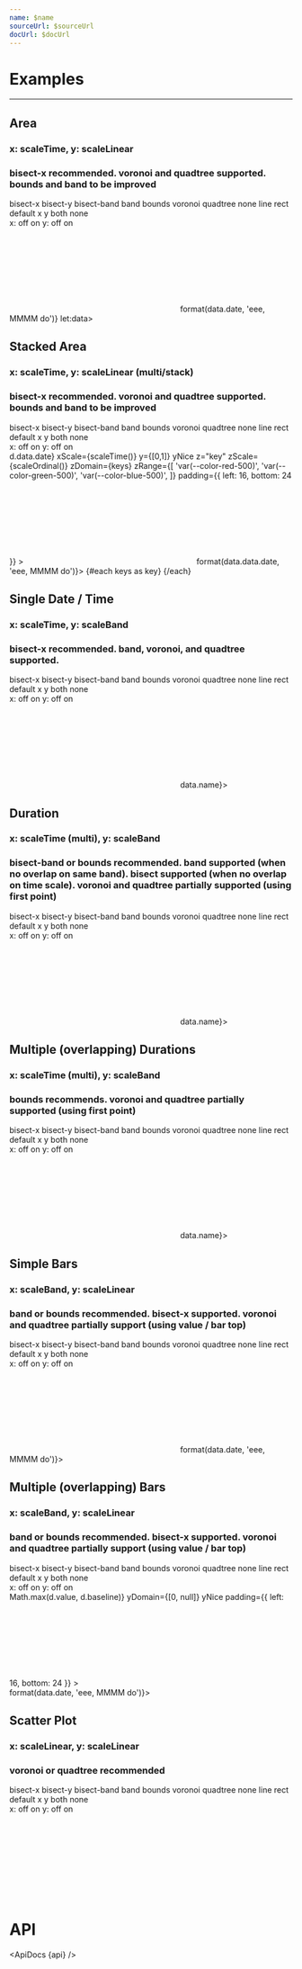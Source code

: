 ```yaml
---
name: $name
sourceUrl: $sourceUrl
docUrl: $docUrl
---
```


<script lang="ts">
	import { get } from 'svelte/store';
	import { extent, sort } from 'd3-array';
	import { scaleBand, scaleOrdinal, scaleTime } from 'd3-scale';
	import { stack } from 'd3-shape';
	import { addHours, addMinutes, format, startOfDay } from 'date-fns';

	import { ApiDocs, Duration, Field, Switch, ToggleGroup, ToggleOption } from 'svelte-ux';
	import { flatten } from 'svelte-ux/utils/array';
	import { formatDate, PeriodType } from 'svelte-ux/utils/date';
	import { formatNumberAsStyle } from 'svelte-ux/utils/number';
		
	import api from '$lib/components/Tooltip.svelte?raw&sveld';

	import Chart, { Svg } from '$lib/components/Chart.svelte';
	import Area from '$lib/components/Area.svelte';
	import AreaStack from '$lib/components/AreaStack.svelte';
	import AxisX from '$lib/components/AxisX.svelte';
	import AxisY from '$lib/components/AxisY.svelte';
	import Bars from '$lib/components/Bars.svelte';
	import Baseline from '$lib/components/Baseline.svelte';
	import ConnectedPoints from '$lib/components/ConnectedPoints.svelte';
	import HighlightLine from '$lib/components/HighlightLine.svelte';
	import HighlightRect from '$lib/components/HighlightRect.svelte';
	import Labels from '$lib/components/Labels.svelte';
	import Points from '$lib/components/Points.svelte';
	import Tooltip from '$lib/components/Tooltip.svelte';
	import TooltipContainer from '$lib/components/TooltipContainer.svelte';
	import TooltipItem from '$lib/components/TooltipItem.svelte';
	import TooltipSeparator from '$lib/components/TooltipSeparator.svelte';

	import Preview from '$lib/docs/Preview.svelte';

	import { createDateSeries, createTimeSeries, getRandomInteger, getSpiral } from '$lib/utils/genData';

	const dateSeries = createDateSeries({ min: 20, max: 100, value: 'integer', keys: ['value', 'baseline'] });

	const timeSeries = createTimeSeries({ min: 20, max: 100, value: 'integer', keys: ['value', 'baseline'] })
	const overlapTimeSeries = [
		...createTimeSeries({ min: 20, max: 100, value: 'integer', keys: ['value', 'baseline'] }),
		...createTimeSeries({ min: 20, max: 100, value: 'integer', keys: ['value', 'baseline'] })
	]

	const keys = ['apples', 'bananas', 'oranges']
	const stackDateSeries = createDateSeries({ min: 50, max: 100, value: 'integer', keys });
	const stackData = stack().keys(keys)(stackDateSeries);

	const spiralData = 	getSpiral({ angle: 137.5, radius: 10, count: 100, width: 500, height: 500 })

	let showVoronoi = false;
	let showQuadtree = false;

	let charts = [
		{ mode: 'bisect-x', highlight: 'line', axis: undefined, snapToDataX: false, snapToDataY: false, debug: false },
		{ mode: 'bisect-x', highlight: 'line', axis: undefined, snapToDataX: false, snapToDataY: false, debug: false },
		{ mode: 'bisect-x', highlight: 'line', axis: undefined, snapToDataX: false, snapToDataY: false, debug: false },
		{ mode: 'bounds', highlight: 'rect', axis: undefined, snapToDataX: false, snapToDataY: false, debug: false },
		{ mode: 'bounds', highlight: 'rect', axis: 'both', snapToDataX: false, snapToDataY: false, debug: false },
		{ mode: 'band', highlight: 'rect', axis: undefined, snapToDataX: false, snapToDataY: false, debug: false },
		{ mode: 'band', highlight: 'rect', axis: undefined,  snapToDataX: false, snapToDataY: false, debug: false },
		{ mode: 'voronoi', highlight: 'line', axis: 'both', snapToDataX: false, snapToDataY: false, debug: false },
	]

</script>

# Examples

---

## Area

### x: scaleTime, y: scaleLinear

### bisect-x recommended. voronoi and quadtree supported. bounds and band to be improved

<div class="grid grid-cols-[1fr,148px,248px,248px,100px] gap-2 mb-2">
	<Field label="Mode">
		<ToggleGroup bind:value={charts[0].mode} contained classes={{ root: 'w-full', options: 'w-full' }}>
			<ToggleOption value="bisect-x">bisect-x</ToggleOption>
			<ToggleOption value="bisect-y">bisect-y</ToggleOption>
			<ToggleOption value="bisect-band">bisect-band</ToggleOption>
			<ToggleOption value="band">band</ToggleOption>
			<ToggleOption value="bounds">bounds</ToggleOption>
			<ToggleOption value="voronoi">voronoi</ToggleOption>
			<ToggleOption value="quadtree">quadtree</ToggleOption>
		</ToggleGroup>
	</Field>
	<Field label="Highlight">
		<ToggleGroup bind:value={charts[0].highlight} contained classes={{ root: 'w-full', options: 'w-full' }}>
			<ToggleOption value="none">none</ToggleOption>
			<ToggleOption value="line">line</ToggleOption>
			<ToggleOption value="rect">rect</ToggleOption>
		</ToggleGroup>
	</Field>
	<Field label="Highlight Axis">
		<ToggleGroup bind:value={charts[0].axis} contained classes={{ root: 'w-full', options: 'w-full' }}>
			<ToggleOption value={undefined}>default</ToggleOption>
			<ToggleOption value="x">x</ToggleOption>
			<ToggleOption value="y">y</ToggleOption>
			<ToggleOption value="both">both</ToggleOption>
			<ToggleOption value="none">none</ToggleOption>
		</ToggleGroup>
	</Field>
	<Field label="Snap to Data">
		<div class="grid grid-cols-[auto,1fr,auto,1fr] items-center gap-1 w-full">
			<span>x:</span>
			<ToggleGroup bind:value={charts[0].snapToDataX} contained classes={{ root: 'w-full', options: 'w-full' }}>
				<ToggleOption value={false}>off</ToggleOption>
				<ToggleOption value={true}>on</ToggleOption>
			</ToggleGroup>
			<span>y:</span>
			<ToggleGroup bind:value={charts[0].snapToDataY} contained classes={{ root: 'w-full', options: 'w-full' }}>
				<ToggleOption value={false}>off</ToggleOption>
				<ToggleOption value={true}>on</ToggleOption>
			</ToggleGroup>
		</div>
	</Field>
	<Field label="Debug" let:id>
		<Switch bind:checked={charts[0].debug} {id} />
	</Field>
</div>

<Preview>
	<div class="h-[300px] p-4 border rounded">
		<Chart
			data={dateSeries}
			x="date"
			xScale={scaleTime()}
			y="value"
			yDomain={[0, null]}
			yNice
			padding={{ left: 16, bottom: 24 }}
		>
			<Tooltip mode={charts[0].mode} snapToDataX={charts[0].snapToDataX} snapToDataY={charts[0].snapToDataY} debug={charts[0].debug}>
				<Svg>
					<AxisY gridlines />
					<AxisX formatTick={(d) => formatDate(d, PeriodType.Day, 'short')} />
					<Baseline x y />
					<Area line={{ width: 2 }} />
					{#if charts[0].highlight === 'line'}
						<HighlightLine {...charts[0].axis && { axis: charts[0].axis}} color="var(--color-blue-500)" />
					{:else if charts[0].highlight === 'rect'}
						<HighlightRect {...charts[0].axis && { axis: charts[0].axis}} />
					{/if}
				</Svg>
				<TooltipContainer header={data => format(data.date, 'eee, MMMM do')} let:data>
					<TooltipItem label="value" value={formatNumberAsStyle(data.value, 'integer')} />
				</TooltipContainer>
			</Tooltip>
		</Chart>
	</div>
</Preview>

## Stacked Area

### x: scaleTime, y: scaleLinear (multi/stack)

### bisect-x recommended. voronoi and quadtree supported. bounds and band to be improved

<div class="grid grid-cols-[1fr,148px,248px,248px,100px] gap-2 mb-2">
	<Field label="Mode">
		<ToggleGroup bind:value={charts[1].mode} contained classes={{ root: 'w-full', options: 'w-full' }}>
			<ToggleOption value="bisect-x">bisect-x</ToggleOption>
			<ToggleOption value="bisect-y">bisect-y</ToggleOption>
			<ToggleOption value="bisect-band">bisect-band</ToggleOption>
			<ToggleOption value="band">band</ToggleOption>
			<ToggleOption value="bounds">bounds</ToggleOption>
			<ToggleOption value="voronoi">voronoi</ToggleOption>
			<ToggleOption value="quadtree">quadtree</ToggleOption>
		</ToggleGroup>
	</Field>
	<Field label="Highlight">
		<ToggleGroup bind:value={charts[1].highlight} contained classes={{ root: 'w-full', options: 'w-full' }}>
			<ToggleOption value="none">none</ToggleOption>
			<ToggleOption value="line">line</ToggleOption>
			<ToggleOption value="rect">rect</ToggleOption>
		</ToggleGroup>
	</Field>
	<Field label="Highlight Axis">
		<ToggleGroup bind:value={charts[1].axis} contained classes={{ root: 'w-full', options: 'w-full' }}>
			<ToggleOption value={undefined}>default</ToggleOption>
			<ToggleOption value="x">x</ToggleOption>
			<ToggleOption value="y">y</ToggleOption>
			<ToggleOption value="both">both</ToggleOption>
			<ToggleOption value="none">none</ToggleOption>
		</ToggleGroup>
	</Field>
	<Field label="Snap to Data">
		<div class="grid grid-cols-[auto,1fr,auto,1fr] items-center gap-1 w-full">
			<span>x:</span>
			<ToggleGroup bind:value={charts[1].snapToDataX} contained classes={{ root: 'w-full', options: 'w-full' }}>
				<ToggleOption value={false}>off</ToggleOption>
				<ToggleOption value={true}>on</ToggleOption>
			</ToggleGroup>
			<span>y:</span>
			<ToggleGroup bind:value={charts[1].snapToDataY} contained classes={{ root: 'w-full', options: 'w-full' }}>
				<ToggleOption value={false}>off</ToggleOption>
				<ToggleOption value={true}>on</ToggleOption>
			</ToggleGroup>
		</div>
	</Field>
	<Field label="Debug" let:id>
		<Switch bind:checked={charts[1].debug} {id} />
	</Field>
</div>

<Preview>
	<div class="h-[300px] p-4 border rounded">
		<Chart
			data={stackData}
			flatData={flatten(stackData)}
			x={d => d.data.date}
			xScale={scaleTime()}
			y={[0,1]}
			yNice
			z="key"
			zScale={scaleOrdinal()}
			zDomain={keys}
			zRange={[
				'var(--color-red-500)',
				'var(--color-green-500)',
				'var(--color-blue-500)',
			]}
			padding={{ left: 16, bottom: 24 }}
		>
			<Tooltip let:data mode={charts[1].mode} snapToDataX={charts[1].snapToDataX} snapToDataY={charts[1].snapToDataY} debug={charts[1].debug}>
				<Svg>
					<AxisY gridlines />
					<AxisX formatTick={(d) => formatDate(d, PeriodType.Day, 'short')} />
					<Baseline x y />
					<AreaStack line={{ width: 2 }} />
					{#if charts[1].highlight === 'line'}
						<HighlightLine {...charts[1].axis && { axis: charts[1].axis}} color="var(--color-blue-500)" />
					{:else if charts[1].highlight === 'rect'}
						<HighlightRect {...charts[1].axis && { axis: charts[1].axis}} />
					{/if}
				</Svg>
				<TooltipContainer header={data => format(data.data.date, 'eee, MMMM do')}>
					{#each keys as key}
						<TooltipItem label="{key}" value={formatNumberAsStyle(data.data[key], 'integer')} />
					{/each}
				</TooltipContainer>
			</Tooltip>
		</Chart>
	</div>
</Preview>

## Single Date / Time

### x: scaleTime, y: scaleBand

### bisect-x recommended. band, voronoi, and quadtree supported.

<div class="grid grid-cols-[1fr,148px,248px,248px,100px] gap-2 mb-2">
	<Field label="Mode">
		<ToggleGroup bind:value={charts[2].mode} contained classes={{ root: 'w-full', options: 'w-full' }}>
			<ToggleOption value="bisect-x">bisect-x</ToggleOption>
			<ToggleOption value="bisect-y">bisect-y</ToggleOption>
			<ToggleOption value="bisect-band">bisect-band</ToggleOption>
			<ToggleOption value="band">band</ToggleOption>
			<ToggleOption value="bounds">bounds</ToggleOption>
			<ToggleOption value="voronoi">voronoi</ToggleOption>
			<ToggleOption value="quadtree">quadtree</ToggleOption>
		</ToggleGroup>
	</Field>
	<Field label="Highlight">
		<ToggleGroup bind:value={charts[2].highlight} contained classes={{ root: 'w-full', options: 'w-full' }}>
			<ToggleOption value="none">none</ToggleOption>
			<ToggleOption value="line">line</ToggleOption>
			<ToggleOption value="rect">rect</ToggleOption>
		</ToggleGroup>
	</Field>
	<Field label="Highlight Axis">
		<ToggleGroup bind:value={charts[2].axis} contained classes={{ root: 'w-full', options: 'w-full' }}>
			<ToggleOption value={undefined}>default</ToggleOption>
			<ToggleOption value="x">x</ToggleOption>
			<ToggleOption value="y">y</ToggleOption>
			<ToggleOption value="both">both</ToggleOption>
			<ToggleOption value="none">none</ToggleOption>
		</ToggleGroup>
	</Field>
		<Field label="Snap to Data">
		<div class="grid grid-cols-[auto,1fr,auto,1fr] items-center gap-1 w-full">
			<span>x:</span>
			<ToggleGroup bind:value={charts[2].snapToDataX} contained classes={{ root: 'w-full', options: 'w-full' }}>
				<ToggleOption value={false}>off</ToggleOption>
				<ToggleOption value={true}>on</ToggleOption>
			</ToggleGroup>
			<span>y:</span>
			<ToggleGroup bind:value={charts[2].snapToDataY} contained classes={{ root: 'w-full', options: 'w-full' }}>
				<ToggleOption value={false}>off</ToggleOption>
				<ToggleOption value={true}>on</ToggleOption>
			</ToggleGroup>
		</div>
	</Field>
	<Field label="Debug" let:id>
		<Switch bind:checked={charts[2].debug} {id} />
	</Field>
</div>

<Preview>
	<div class="h-[300px] p-4 border rounded">
		<Chart
			data={timeSeries}
			x="startDate"
			xScale={scaleTime()}
			y="name"
			yScale={scaleBand()}
			padding={{ left: 36, bottom: 36 }}
		>
			<Tooltip let:data mode={charts[2].mode} snapToDataX={charts[2].snapToDataX} snapToDataY={charts[2].snapToDataY}  debug={charts[2].debug}>
				<Svg>
					<AxisY gridlines={{ style: 'stroke-dasharray: 2' }} />
					<AxisX formatTick={(d) => format(d, 'h:mm aa')} />
					<Baseline y />
					<Points class="fill-blue-500 stroke-blue-800" />
					{#if charts[2].highlight === 'line'}
						<HighlightLine {...charts[2].axis && { axis: charts[2].axis}} color="var(--color-blue-500)" />
					{:else if charts[2].highlight === 'rect'}
						<HighlightRect {...charts[2].axis && { axis: charts[2].axis}} />
					{/if}
				</Svg>
				<TooltipContainer header={data => data.name}>
					<TooltipItem label="date" value={format(data.startDate, 'h:mm a')} />
				</TooltipContainer>
			</Tooltip>
		</Chart>
	</div>
</Preview>

## Duration

### x: scaleTime (multi), y: scaleBand

### bisect-band or bounds recommended. band supported (when no overlap on same band). bisect supported (when no overlap on time scale). voronoi and quadtree partially supported (using first point)

<div class="grid grid-cols-[1fr,148px,248px,248px,100px] gap-2 mb-2">
	<Field label="Mode">
		<ToggleGroup bind:value={charts[3].mode} contained classes={{ root: 'w-full', options: 'w-full' }}>
			<ToggleOption value="bisect-x">bisect-x</ToggleOption>
			<ToggleOption value="bisect-y">bisect-y</ToggleOption>
			<ToggleOption value="bisect-band">bisect-band</ToggleOption>
			<ToggleOption value="band">band</ToggleOption>
			<ToggleOption value="bounds">bounds</ToggleOption>
			<ToggleOption value="voronoi">voronoi</ToggleOption>
			<ToggleOption value="quadtree">quadtree</ToggleOption>
		</ToggleGroup>
	</Field>
	<Field label="Highlight">
		<ToggleGroup bind:value={charts[3].highlight} contained classes={{ root: 'w-full', options: 'w-full' }}>
			<ToggleOption value="none">none</ToggleOption>
			<ToggleOption value="line">line</ToggleOption>
			<ToggleOption value="rect">rect</ToggleOption>
		</ToggleGroup>
	</Field>
	<Field label="Highlight Axis">
		<ToggleGroup bind:value={charts[3].axis} contained classes={{ root: 'w-full', options: 'w-full' }}>
			<ToggleOption value={undefined}>default</ToggleOption>
			<ToggleOption value="x">x</ToggleOption>
			<ToggleOption value="y">y</ToggleOption>
			<ToggleOption value="both">both</ToggleOption>
			<ToggleOption value="none">none</ToggleOption>
		</ToggleGroup>
	</Field>
	<Field label="Snap to Data">
		<div class="grid grid-cols-[auto,1fr,auto,1fr] items-center gap-1 w-full">
			<span>x:</span>
			<ToggleGroup bind:value={charts[3].snapToDataX} contained classes={{ root: 'w-full', options: 'w-full' }}>
				<ToggleOption value={false}>off</ToggleOption>
				<ToggleOption value={true}>on</ToggleOption>
			</ToggleGroup>
			<span>y:</span>
			<ToggleGroup bind:value={charts[3].snapToDataY} contained classes={{ root: 'w-full', options: 'w-full' }}>
				<ToggleOption value={false}>off</ToggleOption>
				<ToggleOption value={true}>on</ToggleOption>
			</ToggleGroup>
		</div>
	</Field>
	<Field label="Debug" let:id>
		<Switch bind:checked={charts[3].debug} {id} />
	</Field>
</div>

<Preview>
	<div class="h-[300px] p-4 border rounded">
		<Chart
			data={timeSeries}
			x={['startDate', 'endDate']}
			xScale={scaleTime()}
			y="name"
			yScale={scaleBand()}
			padding={{ left: 36, bottom: 36 }}
		>
			<Tooltip let:data mode={charts[3].mode} snapToDataX={charts[3].snapToDataX} snapToDataY={charts[3].snapToDataY}  debug={charts[3].debug}>
				<Svg>
					<AxisY gridlines={{ style: 'stroke-dasharray: 2' }} />
					<AxisX formatTick={(d) => format(d, 'h:mm aa')} />
					<Baseline y />
					<ConnectedPoints stroke="#000" />
					<Points class="fill-blue-500 stroke-blue-800" />
					{#if charts[3].highlight === 'line'}
						<HighlightLine {...charts[3].axis && { axis: charts[3].axis}} color="var(--color-blue-500)" />
					{:else if charts[3].highlight === 'rect'}
						<HighlightRect {...charts[3].axis && { axis: charts[3].axis}} />
					{/if}
				</Svg>
				<TooltipContainer header={data => data.name}>
					<TooltipItem label="start" value={format(data.startDate, 'h:mm a')} />
					<TooltipItem label="end" value={format(data.endDate, 'h:mm a')} />
					<TooltipSeparator />
					<TooltipItem label="duration" valueAlign="right">
						<Duration start={data.startDate} end={data.endDate} />
					</TooltipItem>
				</TooltipContainer>
			</Tooltip>
		</Chart>
	</div>
</Preview>

## Multiple (overlapping) Durations

### x: scaleTime (multi), y: scaleBand

### bounds recommends. voronoi and quadtree partially supported (using first point)

<div class="grid grid-cols-[1fr,148px,248px,248px,100px] gap-2 mb-2">
	<Field label="Mode">
		<ToggleGroup bind:value={charts[4].mode} contained classes={{ root: 'w-full', options: 'w-full' }}>
			<ToggleOption value="bisect-x">bisect-x</ToggleOption>
			<ToggleOption value="bisect-y">bisect-y</ToggleOption>
			<ToggleOption value="bisect-band">bisect-band</ToggleOption>
			<ToggleOption value="band">band</ToggleOption>
			<ToggleOption value="bounds">bounds</ToggleOption>
			<ToggleOption value="voronoi">voronoi</ToggleOption>
			<ToggleOption value="quadtree">quadtree</ToggleOption>
		</ToggleGroup>
	</Field>
	<Field label="Highlight">
		<ToggleGroup bind:value={charts[4].highlight} contained classes={{ root: 'w-full', options: 'w-full' }}>
			<ToggleOption value="none">none</ToggleOption>
			<ToggleOption value="line">line</ToggleOption>
			<ToggleOption value="rect">rect</ToggleOption>
		</ToggleGroup>
	</Field>
	<Field label="Highlight Axis">
		<ToggleGroup bind:value={charts[4].axis} contained classes={{ root: 'w-full', options: 'w-full' }}>
			<ToggleOption value={undefined}>default</ToggleOption>
			<ToggleOption value="x">x</ToggleOption>
			<ToggleOption value="y">y</ToggleOption>
			<ToggleOption value="both">both</ToggleOption>
			<ToggleOption value="none">none</ToggleOption>
		</ToggleGroup>
	</Field>
	<Field label="Snap to Data">
		<div class="grid grid-cols-[auto,1fr,auto,1fr] items-center gap-1 w-full">
			<span>x:</span>
			<ToggleGroup bind:value={charts[4].snapToDataX} contained classes={{ root: 'w-full', options: 'w-full' }}>
				<ToggleOption value={false}>off</ToggleOption>
				<ToggleOption value={true}>on</ToggleOption>
			</ToggleGroup>
			<span>y:</span>
			<ToggleGroup bind:value={charts[4].snapToDataY} contained classes={{ root: 'w-full', options: 'w-full' }}>
				<ToggleOption value={false}>off</ToggleOption>
				<ToggleOption value={true}>on</ToggleOption>
			</ToggleGroup>
		</div>
	</Field>
	<Field label="Debug" let:id>
		<Switch bind:checked={charts[4].debug} {id} />
	</Field>
</div>

<Preview>
	<div class="h-[300px] p-4 border rounded">
		<Chart
			data={overlapTimeSeries}
			x={['startDate', 'endDate']}
			xScale={scaleTime()}
			y="name"
			yScale={scaleBand()}
			padding={{ left: 36, bottom: 36 }}
		>
			<Tooltip let:data mode={charts[4].mode} snapToDataX={charts[4].snapToDataX} snapToDataY={charts[4].snapToDataY} debug={charts[4].debug}>
				<Svg>
					<AxisY gridlines={{ style: 'stroke-dasharray: 2' }} />
					<AxisX formatTick={(d) => format(d, 'h:mm aa')} />
					<Baseline y />
					<ConnectedPoints stroke="#000" />
					<Points class="fill-blue-500 stroke-blue-800" />
					{#if charts[4].highlight === 'line'}
						<HighlightLine {...charts[4].axis && { axis: charts[4].axis}} color="var(--color-blue-500)" />
					{:else if charts[4].highlight === 'rect'}
						<HighlightRect {...charts[4].axis && { axis: charts[4].axis}} />
					{/if}
				</Svg>
				<TooltipContainer header={data => data.name}>
					<TooltipItem label="start" value={format(data.startDate, 'h:mm a')} />
					<TooltipItem label="end" value={format(data.endDate, 'h:mm a')} />
					<TooltipSeparator />
					<TooltipItem label="duration" valueAlign="right">
						<Duration start={data.startDate} end={data.endDate} />
					</TooltipItem>
				</TooltipContainer>
			</Tooltip>
		</Chart>
	</div>
</Preview>

## Simple Bars

### x: scaleBand, y: scaleLinear

### band or bounds recommended. bisect-x supported. voronoi and quadtree partially support (using value / bar top)

<div class="grid grid-cols-[1fr,148px,248px,248px,100px] gap-2 mb-2">
	<Field label="Mode">
		<ToggleGroup bind:value={charts[5].mode} contained classes={{ root: 'w-full', options: 'w-full' }}>
			<ToggleOption value="bisect-x">bisect-x</ToggleOption>
			<ToggleOption value="bisect-y">bisect-y</ToggleOption>
			<ToggleOption value="bisect-band">bisect-band</ToggleOption>
			<ToggleOption value="band">band</ToggleOption>
			<ToggleOption value="bounds">bounds</ToggleOption>
			<ToggleOption value="voronoi">voronoi</ToggleOption>
			<ToggleOption value="quadtree">quadtree</ToggleOption>
		</ToggleGroup>
	</Field>
	<Field label="Highlight">
		<ToggleGroup bind:value={charts[5].highlight} contained classes={{ root: 'w-full', options: 'w-full' }}>
			<ToggleOption value="none">none</ToggleOption>
			<ToggleOption value="line">line</ToggleOption>
			<ToggleOption value="rect">rect</ToggleOption>
		</ToggleGroup>
	</Field>
	<Field label="Highlight Axis">
		<ToggleGroup bind:value={charts[5].axis} contained classes={{ root: 'w-full', options: 'w-full' }}>
			<ToggleOption value={undefined}>default</ToggleOption>
			<ToggleOption value="x">x</ToggleOption>
			<ToggleOption value="y">y</ToggleOption>
			<ToggleOption value="both">both</ToggleOption>
			<ToggleOption value="none">none</ToggleOption>
		</ToggleGroup>
	</Field>
	<Field label="Snap to Data">
		<div class="grid grid-cols-[auto,1fr,auto,1fr] items-center gap-1 w-full">
			<span>x:</span>
			<ToggleGroup bind:value={charts[5].snapToDataX} contained classes={{ root: 'w-full', options: 'w-full' }}>
				<ToggleOption value={false}>off</ToggleOption>
				<ToggleOption value={true}>on</ToggleOption>
			</ToggleGroup>
			<span>y:</span>
			<ToggleGroup bind:value={charts[5].snapToDataY} contained classes={{ root: 'w-full', options: 'w-full' }}>
				<ToggleOption value={false}>off</ToggleOption>
				<ToggleOption value={true}>on</ToggleOption>
			</ToggleGroup>
		</div>
	</Field>
	<Field label="Debug" let:id>
		<Switch bind:checked={charts[5].debug} {id} />
	</Field>
</div>

<Preview>
	<div class="h-[300px] p-4 border rounded">
		<Chart
			data={dateSeries}
			x="date"
			xScale={scaleBand().padding(0.4)}
			y="value"
			yDomain={[0, null]}
			yNice
			padding={{ left: 16, bottom: 24 }}
		>
			<Tooltip let:data mode={charts[5].mode} snapToDataX={charts[5].snapToDataX} snapToDataY={charts[5].snapToDataY}  debug={charts[5].debug}>
				<Svg>
					<AxisY gridlines />
					<AxisX formatTick={(d) => formatDate(d, PeriodType.Day, 'short')} />
					<Baseline x y />
					<Bars radius={4} strokeWidth={1} />
					{#if charts[5].highlight === 'line'}
						<HighlightLine {...charts[5].axis && { axis: charts[5].axis}} color="var(--color-blue-500)" />
					{:else if charts[5].highlight === 'rect'}
						<HighlightRect {...charts[5].axis && { axis: charts[5].axis}} />
					{/if}
				</Svg>
				<TooltipContainer header={data => format(data.date, 'eee, MMMM do')}>
					<TooltipItem label="value" value={formatNumberAsStyle(data.value, 'integer')} />
				</TooltipContainer>
			</Tooltip>
    	</Chart>
    </div>
</Preview>

## Multiple (overlapping) Bars

### x: scaleBand, y: scaleLinear

### band or bounds recommended. bisect-x supported. voronoi and quadtree partially support (using value / bar top)

<div class="grid grid-cols-[1fr,148px,248px,248px,100px] gap-2 mb-2">
	<Field label="Mode">
		<ToggleGroup bind:value={charts[6].mode} contained classes={{ root: 'w-full', options: 'w-full' }}>
			<ToggleOption value="bisect-x">bisect-x</ToggleOption>
			<ToggleOption value="bisect-y">bisect-y</ToggleOption>
			<ToggleOption value="bisect-band">bisect-band</ToggleOption>
			<ToggleOption value="band">band</ToggleOption>
			<ToggleOption value="bounds">bounds</ToggleOption>
			<ToggleOption value="voronoi">voronoi</ToggleOption>
			<ToggleOption value="quadtree">quadtree</ToggleOption>
		</ToggleGroup>
	</Field>
	<Field label="Highlight">
		<ToggleGroup bind:value={charts[6].highlight} contained classes={{ root: 'w-full', options: 'w-full' }}>
			<ToggleOption value="none">none</ToggleOption>
			<ToggleOption value="line">line</ToggleOption>
			<ToggleOption value="rect">rect</ToggleOption>
		</ToggleGroup>
	</Field>
	<Field label="Highlight Axis">
		<ToggleGroup bind:value={charts[6].axis} contained classes={{ root: 'w-full', options: 'w-full' }}>
			<ToggleOption value={undefined}>default</ToggleOption>
			<ToggleOption value="x">x</ToggleOption>
			<ToggleOption value="y">y</ToggleOption>
			<ToggleOption value="both">both</ToggleOption>
			<ToggleOption value="none">none</ToggleOption>
		</ToggleGroup>
	</Field>
	<Field label="Snap to Data">
		<div class="grid grid-cols-[auto,1fr,auto,1fr] items-center gap-1 w-full">
			<span>x:</span>
			<ToggleGroup bind:value={charts[6].snapToDataX} contained classes={{ root: 'w-full', options: 'w-full' }}>
				<ToggleOption value={false}>off</ToggleOption>
				<ToggleOption value={true}>on</ToggleOption>
			</ToggleGroup>
			<span>y:</span>
			<ToggleGroup bind:value={charts[6].snapToDataY} contained classes={{ root: 'w-full', options: 'w-full' }}>
				<ToggleOption value={false}>off</ToggleOption>
				<ToggleOption value={true}>on</ToggleOption>
			</ToggleGroup>
		</div>
	</Field>
	<Field label="Debug" let:id>
		<Switch bind:checked={charts[6].debug} {id} />
	</Field>
</div>

<Preview>
	<div class="h-[300px] p-4 border rounded">
		<Chart
			data={dateSeries}
			x="date"
			xScale={scaleBand().padding(0.4)}
			y={d => Math.max(d.value, d.baseline)}
			yDomain={[0, null]}
			yNice
			padding={{ left: 16, bottom: 24 }}
		>
			<Tooltip let:data mode={charts[6].mode} snapToDataX={charts[6].snapToDataX} snapToDataY={charts[6].snapToDataY}  debug={charts[6].debug}>
				<Svg>
					<AxisY gridlines />
					<AxisX formatTick={(d) => formatDate(d, PeriodType.Day, 'short')} />
					<Baseline x y />
					<Bars y="baseline" radius={4} strokeWidth={1} color="#ddd" />
					<Bars y="value" radius={4} strokeWidth={1} widthOffset={-16} />
					{#if charts[6].highlight === 'line'}
						<HighlightLine {...charts[6].axis && { axis: charts[6].axis}} color="var(--color-blue-500)" />
					{:else if charts[6].highlight === 'rect'}
						<HighlightRect {...charts[6].axis && { axis: charts[6].axis}} />
					{/if}
				</Svg>
				<TooltipContainer header={data => format(data.date, 'eee, MMMM do')}>
					<TooltipItem label="value" value={formatNumberAsStyle(data.value, 'integer')} />
					<TooltipItem label="baseline" value={formatNumberAsStyle(data.baseline, 'integer')} />
				</TooltipContainer>
			</Tooltip>
		</Chart>
	</div>
</Preview>

## Scatter Plot

### x: scaleLinear, y: scaleLinear

### voronoi or quadtree recommended

<div class="grid grid-cols-[1fr,148px,248px,248px,100px] gap-2 mb-2">
	<Field label="Mode">
		<ToggleGroup bind:value={charts[7].mode} contained classes={{ root: 'w-full', options: 'w-full' }}>
			<ToggleOption value="bisect-x">bisect-x</ToggleOption>
			<ToggleOption value="bisect-y">bisect-y</ToggleOption>
			<ToggleOption value="bisect-band">bisect-band</ToggleOption>
			<ToggleOption value="band">band</ToggleOption>
			<ToggleOption value="bounds">bounds</ToggleOption>
			<ToggleOption value="voronoi">voronoi</ToggleOption>
			<ToggleOption value="quadtree">quadtree</ToggleOption>
		</ToggleGroup>
	</Field>
	<Field label="Highlight">
		<ToggleGroup bind:value={charts[7].highlight} contained classes={{ root: 'w-full', options: 'w-full' }}>
			<ToggleOption value="none">none</ToggleOption>
			<ToggleOption value="line">line</ToggleOption>
			<ToggleOption value="rect">rect</ToggleOption>
		</ToggleGroup>
	</Field>
	<Field label="Highlight Axis">
		<ToggleGroup bind:value={charts[7].axis} contained classes={{ root: 'w-full', options: 'w-full' }}>
			<ToggleOption value={undefined}>default</ToggleOption>
			<ToggleOption value="x">x</ToggleOption>
			<ToggleOption value="y">y</ToggleOption>
			<ToggleOption value="both">both</ToggleOption>
			<ToggleOption value="none">none</ToggleOption>
		</ToggleGroup>
	</Field>
	<Field label="Snap to Data">
		<div class="grid grid-cols-[auto,1fr,auto,1fr] items-center gap-1 w-full">
			<span>x:</span>
			<ToggleGroup bind:value={charts[7].snapToDataX} contained classes={{ root: 'w-full', options: 'w-full' }}>
				<ToggleOption value={false}>off</ToggleOption>
				<ToggleOption value={true}>on</ToggleOption>
			</ToggleGroup>
			<span>y:</span>
			<ToggleGroup bind:value={charts[7].snapToDataY} contained classes={{ root: 'w-full', options: 'w-full' }}>
				<ToggleOption value={false}>off</ToggleOption>
				<ToggleOption value={true}>on</ToggleOption>
			</ToggleGroup>
		</div>
	</Field>
	<Field label="Debug" let:id>
		<Switch bind:checked={charts[7].debug} {id} />
	</Field>
</div>

<Preview>
	<div class="h-[300px] p-4 border rounded">
		<Chart
			data={spiralData}
			x="x"
			y="y"
			padding={{ left: 30, bottom: 30 }}
		>
			<Tooltip let:data mode={charts[7].mode} snapToDataX={charts[7].snapToDataX} snapToDataY={charts[7].snapToDataY} debug={charts[7].debug}>
				<Svg>
					<AxisY gridlines />
					<AxisX gridlines />
					<Points class="fill-blue-500 stroke-blue-800" />
					{#if charts[7].highlight === 'line'}
						<HighlightLine {...charts[7].axis && { axis: charts[7].axis}} color="var(--color-blue-500)" />
					{:else if charts[7].highlight === 'rect'}
						<HighlightRect {...charts[7].axis && { axis: charts[7].axis}} />
					{/if}
				</Svg>
				<TooltipContainer>
					<TooltipItem label="x" value={formatNumberAsStyle(data.x, 'decimal')} />
					<TooltipItem label="y" value={formatNumberAsStyle(data.y, 'decimal')} />
				</TooltipContainer>
			</Tooltip>
		</Chart>
	</div>
</Preview>

# API

<ApiDocs {api} />
